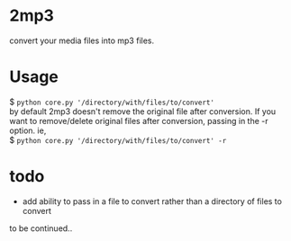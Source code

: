 # 2mp3       

convert your media files into mp3 files.


# Usage

$ `python core.py '/directory/with/files/to/convert'`        
by default 2mp3 doesn't remove the original file after conversion. If you want to remove/delete original files after conversion, passing in the -r option. ie,          
$ `python core.py '/directory/with/files/to/convert' -r`  


# todo
* add ability to pass in a file to convert rather than a directory of files to convert

to be continued..
